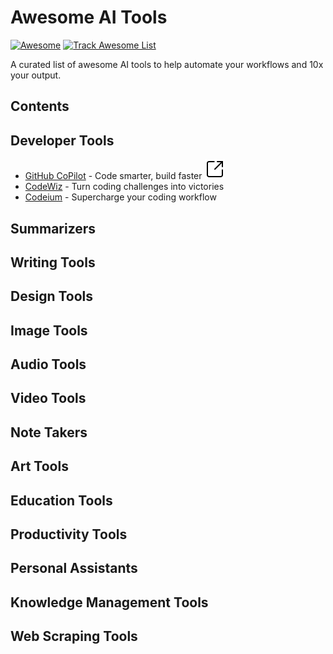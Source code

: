 # Awesome AI Tools

[![Awesome](https://jaywcjlove.github.io/sb/ico/awesome.svg)](https://github.com/sindresorhus/awesome)
[![Track Awesome List](https://www.trackawesomelist.com/badge.svg)](https://www.trackawesomelist.com/jaywcjlove/awesome-ai-tools/)

A curated list of awesome AI tools to help automate your workflows and 10x your output.

## Contents

## Developer Tools

- [GitHub CoPilot](https://aitools.inc/tools/github-copilot) - Code smarter, build faster [![Link Icon][link-icon]](https://github.com/features/copilot)
- [CodeWiz](https://aitools.inc/tools/codewiz) - Turn coding challenges into victories
- [Codeium](https://aitools.inc/tools/codeium) - Supercharge your coding workflow

## Summarizers

## Writing Tools

## Design Tools

## Image Tools

## Audio Tools

## Video Tools

## Note Takers

## Art Tools

## Education Tools

## Productivity Tools

## Personal Assistants

## Knowledge Management Tools

## Web Scraping Tools

[link-icon]: https://raw.githubusercontent.com/AI-Tools-Inc/Awesome-AI-Tools/main/link.svg "Link Icon"
